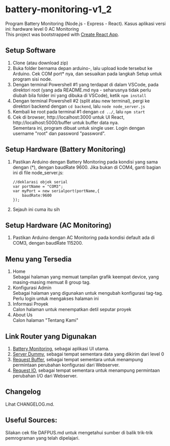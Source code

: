 # battery-monitoring-v1_2
Program Battery Monitoring (Node.js - Express - React). Kasus aplikasi versi ini: hardware level 0 AC Monitoring<br />
This project was bootstrapped with [Create React App](https://github.com/facebook/create-react-app).

## Setup Software
1. Clone (atau download zip)
2. Buka folder bernama depan arduino-, lalu upload kode tersebut ke Arduino. Cek COM port\* nya, dan sesuaikan pada langkah Setup untuk program sisi node.
3. Dengan terminal Powershell #1 yang terdapat di dalam VSCode, pada direktori root (yang ada README.md nya - seharusnya tidak perlu diubah bila folder ini yang dibuka di VSCode), ketik ```npm install```
4. Dengan terminal Powershell #2 (split atau new terminal), pergi ke direktori backend dengan ```cd backend```, lalu ```node node_server.js```
5. Kembali ke root pada terminal #1 dengan ```cd ../```, lalu ```npm start```
6. Cek di browser, http://localhost:3000 untuk UI React, http://localhost:5000/buffer untuk buffer data nya.<br />
    Sementara ini, program dibuat untuk single user. Login dengan username "root" dan password "password".

## Setup Hardware (Battery Monitoring)
1. Pastikan Arduino dengan Battery Monitoring pada kondisi yang sama dengan (\*), dengan baudRate 9600. Jika bukan di COM4, ganti bagian ini di file node_server.js:
    ```
    //deklarasi objek serial
    var portName = "COM3";
    var myPort = new serialport(portName,{
        baudRate:9600
    });
    ```
2. Sejauh ini cuma itu sih

## Setup Hardware (AC Monitoring)
1. Pastikan Arduino dengan AC Monitoring pada kondisi default ada di COM3, dengan baudRate 115200. 

## Menu yang Tersedia
1. Home <br /> Sebagai halaman yang memuat tampilan grafik keempat device, yang masing-masing memuat 8 group tag.
2. Konfigurasi Admin <br /> Sebagai halaman yang digunakan untuk mengubah konfigurasi tag-tag. Perlu login untuk mengakses halaman ini
3. Informasi Proyek <br /> Calon halaman untuk menempatkan detil seputar proyek
4. About Us <br /> Calon halaman "Tentang Kami"

## Link Router yang Digunakan
1. [Battery Monitoring](http://localhost:3000), sebagai aplikasi UI utama.
2. [Server Dummy](http://localhost:5000/api/buffer), sebagai tempat sementara data yang dikirim dari level 0
3. [Request Buffer](http://localhost:5000/api/request), sebagai tempat sementara untuk menampung permintaan perubahan konfigurasi dari Webserver.
4. [Request IO](http://localhost:5000/api/request_io), sebagai tempat sementara untuk menampung permintaan perubahan I/O dari Webserver.

## Changelog
Lihat CHANGELOG.md.

## Useful Sources: 
Silakan cek file DAFPUS.md untuk mengetahui sumber di balik trik-trik pemrograman yang telah dipelajari.